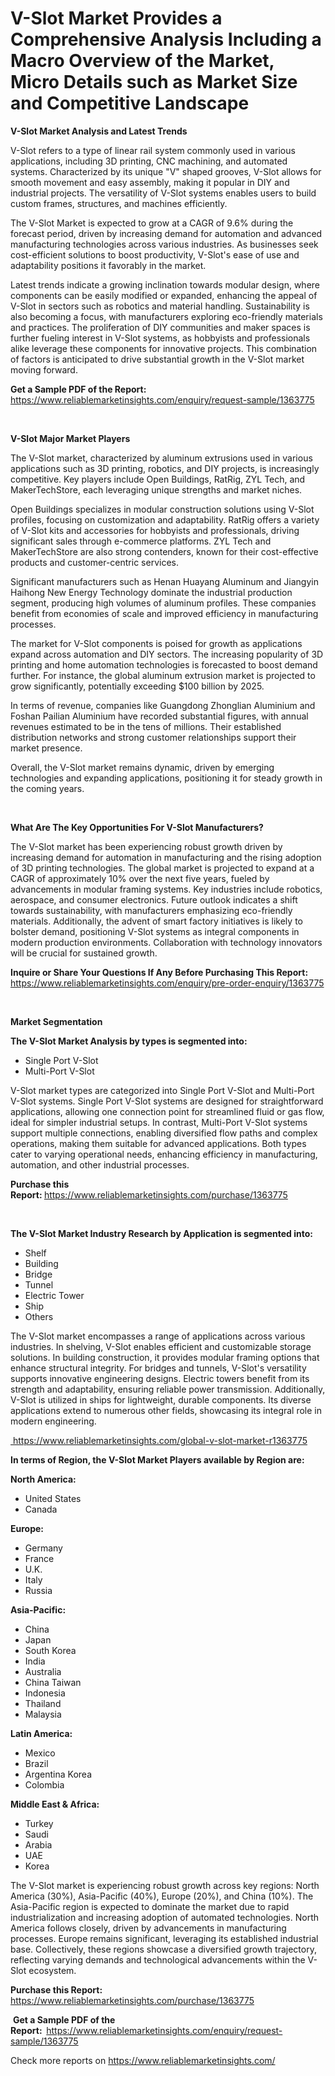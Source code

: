 <p><h1>V-Slot Market Provides a Comprehensive Analysis Including a Macro Overview of the Market, Micro Details such as Market Size and Competitive Landscape</h1></p><p><strong>V-Slot Market Analysis and Latest Trends</strong></p>
<p><p>V-Slot refers to a type of linear rail system commonly used in various applications, including 3D printing, CNC machining, and automated systems. Characterized by its unique "V" shaped grooves, V-Slot allows for smooth movement and easy assembly, making it popular in DIY and industrial projects. The versatility of V-Slot systems enables users to build custom frames, structures, and machines efficiently.</p><p>The V-Slot Market is expected to grow at a CAGR of 9.6% during the forecast period, driven by increasing demand for automation and advanced manufacturing technologies across various industries. As businesses seek cost-efficient solutions to boost productivity, V-Slot's ease of use and adaptability positions it favorably in the market. </p><p>Latest trends indicate a growing inclination towards modular design, where components can be easily modified or expanded, enhancing the appeal of V-Slot in sectors such as robotics and material handling. Sustainability is also becoming a focus, with manufacturers exploring eco-friendly materials and practices. The proliferation of DIY communities and maker spaces is further fueling interest in V-Slot systems, as hobbyists and professionals alike leverage these components for innovative projects. This combination of factors is anticipated to drive substantial growth in the V-Slot market moving forward.</p></p>
<p><strong>Get a Sample PDF of the Report:&nbsp;</strong> <a href="https://www.reliablemarketinsights.com/enquiry/request-sample/1363775?utm_campaign=2137&utm_medium=2&utm_source=Github&utm_content=ia&utm_term=03022025&utm_id=v-slot">https://www.reliablemarketinsights.com/enquiry/request-sample/1363775</a></p>
<p>&nbsp;</p>
<p><strong>V-Slot Major Market Players</strong></p>
<p><p>The V-Slot market, characterized by aluminum extrusions used in various applications such as 3D printing, robotics, and DIY projects, is increasingly competitive. Key players include Open Buildings, RatRig, ZYL Tech, and MakerTechStore, each leveraging unique strengths and market niches.</p><p>Open Buildings specializes in modular construction solutions using V-Slot profiles, focusing on customization and adaptability. RatRig offers a variety of V-Slot kits and accessories for hobbyists and professionals, driving significant sales through e-commerce platforms. ZYL Tech and MakerTechStore are also strong contenders, known for their cost-effective products and customer-centric services.</p><p>Significant manufacturers such as Henan Huayang Aluminum and Jiangyin Haihong New Energy Technology dominate the industrial production segment, producing high volumes of aluminum profiles. These companies benefit from economies of scale and improved efficiency in manufacturing processes. </p><p>The market for V-Slot components is poised for growth as applications expand across automation and DIY sectors. The increasing popularity of 3D printing and home automation technologies is forecasted to boost demand further. For instance, the global aluminum extrusion market is projected to grow significantly, potentially exceeding $100 billion by 2025.</p><p>In terms of revenue, companies like Guangdong Zhonglian Aluminium and Foshan Pailian Aluminium have recorded substantial figures, with annual revenues estimated to be in the tens of millions. Their established distribution networks and strong customer relationships support their market presence.</p><p>Overall, the V-Slot market remains dynamic, driven by emerging technologies and expanding applications, positioning it for steady growth in the coming years.</p></p>
<p>&nbsp;</p>
<p><strong>What Are The Key Opportunities For V-Slot Manufacturers?</strong></p>
<p><p>The V-Slot market has been experiencing robust growth driven by increasing demand for automation in manufacturing and the rising adoption of 3D printing technologies. The global market is projected to expand at a CAGR of approximately 10% over the next five years, fueled by advancements in modular framing systems. Key industries include robotics, aerospace, and consumer electronics. Future outlook indicates a shift towards sustainability, with manufacturers emphasizing eco-friendly materials. Additionally, the advent of smart factory initiatives is likely to bolster demand, positioning V-Slot systems as integral components in modern production environments. Collaboration with technology innovators will be crucial for sustained growth.</p></p>
<p><strong>Inquire or Share Your Questions If Any Before Purchasing This Report:</strong> <a href="https://www.reliablemarketinsights.com/enquiry/pre-order-enquiry/1363775?utm_campaign=2137&utm_medium=2&utm_source=Github&utm_content=ia&utm_term=03022025&utm_id=v-slot">https://www.reliablemarketinsights.com/enquiry/pre-order-enquiry/1363775</a></p>
<p>&nbsp;</p>
<p><strong>Market Segmentation</strong></p>
<p><strong>The V-Slot Market Analysis by types is segmented into:</strong></p>
<p><ul><li>Single Port V-Slot</li><li>Multi-Port V-Slot</li></ul></p>
<p><p>V-Slot market types are categorized into Single Port V-Slot and Multi-Port V-Slot systems. Single Port V-Slot systems are designed for straightforward applications, allowing one connection point for streamlined fluid or gas flow, ideal for simpler industrial setups. In contrast, Multi-Port V-Slot systems support multiple connections, enabling diversified flow paths and complex operations, making them suitable for advanced applications. Both types cater to varying operational needs, enhancing efficiency in manufacturing, automation, and other industrial processes.</p></p>
<p><strong>Purchase this Report:&nbsp;</strong><a href="https://www.reliablemarketinsights.com/purchase/1363775?utm_campaign=2137&utm_medium=2&utm_source=Github&utm_content=ia&utm_term=03022025&utm_id=v-slot">https://www.reliablemarketinsights.com/purchase/1363775</a></p>
<p>&nbsp;</p>
<p><strong>The V-Slot Market Industry Research by Application is segmented into:</strong></p>
<p><ul><li>Shelf</li><li>Building</li><li>Bridge</li><li>Tunnel</li><li>Electric Tower</li><li>Ship</li><li>Others</li></ul></p>
<p><p>The V-Slot market encompasses a range of applications across various industries. In shelving, V-Slot enables efficient and customizable storage solutions. In building construction, it provides modular framing options that enhance structural integrity. For bridges and tunnels, V-Slot's versatility supports innovative engineering designs. Electric towers benefit from its strength and adaptability, ensuring reliable power transmission. Additionally, V-Slot is utilized in ships for lightweight, durable components. Its diverse applications extend to numerous other fields, showcasing its integral role in modern engineering.</p></p>
<p><a href="https://www.reliablemarketinsights.com/global-v-slot-market-r1363775?utm_campaign=2137&utm_medium=2&utm_source=Github&utm_content=ia&utm_term=03022025&utm_id=v-slot">&nbsp;https://www.reliablemarketinsights.com/global-v-slot-market-r1363775</a></p>
<p><strong>In terms of Region, the V-Slot Market Players available by Region are:</strong></p>
<p>
    <p> <strong> North America: </strong>
        <ul>
            <li>United States</li>
            <li>Canada</li>
        </ul>
        </p> 
    <p> <strong> Europe: </strong>
        <ul>
            <li>Germany</li>
            <li>France</li>
            <li>U.K.</li>
            <li>Italy</li>
            <li>Russia</li>
        </ul>
        </p> 
    <p> <strong> Asia-Pacific: </strong>
        <ul>
            <li>China</li>
            <li>Japan</li>
            <li>South Korea</li>
            <li>India</li>
            <li>Australia</li>
            <li>China Taiwan</li>
            <li>Indonesia</li>
            <li>Thailand</li>
            <li>Malaysia</li>
        </ul>
        </p> 
    <p> <strong> Latin America: </strong>
        <ul>
            <li>Mexico</li>
            <li>Brazil</li>
            <li>Argentina Korea</li>
            <li>Colombia</li>
        </ul>
        </p> 
    <p> <strong> Middle East & Africa: </strong>
        <ul>
            <li>Turkey</li>
            <li>Saudi</li>
            <li>Arabia</li>
            <li>UAE</li>
            <li>Korea</li>
        </ul>
    </p>
    </p>
<p><p>The V-Slot market is experiencing robust growth across key regions: North America (30%), Asia-Pacific (40%), Europe (20%), and China (10%). The Asia-Pacific region is expected to dominate the market due to rapid industrialization and increasing adoption of automated technologies. North America follows closely, driven by advancements in manufacturing processes. Europe remains significant, leveraging its established industrial base. Collectively, these regions showcase a diversified growth trajectory, reflecting varying demands and technological advancements within the V-Slot ecosystem.</p></p>
<p><strong>Purchase this Report: </strong><a href="https://www.reliablemarketinsights.com/purchase/1363775?utm_campaign=2137&utm_medium=2&utm_source=Github&utm_content=ia&utm_term=03022025&utm_id=v-slot">https://www.reliablemarketinsights.com/purchase/1363775</a></p>
<p>&nbsp;<strong>Get a Sample PDF of the Report:&nbsp;&nbsp;</strong><a href="https://www.reliablemarketinsights.com/enquiry/request-sample/1363775?utm_campaign=2137&utm_medium=2&utm_source=Github&utm_content=ia&utm_term=03022025&utm_id=v-slot">https://www.reliablemarketinsights.com/enquiry/request-sample/1363775</a></p>
<p><strong></strong></p>
<p>Check more reports on <a href="https://www.reliablemarketinsights.com/?utm_campaign=2137&utm_medium=2&utm_source=Github&utm_content=ia&utm_term=03022025&utm_id=v-slot">https://www.reliablemarketinsights.com/</a></p>